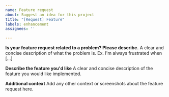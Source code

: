 ```yaml
---
name: Feature request
about: Suggest an idea for this project
title: "[Request] Feature"
labels: enhancement
assignees: ''

---
```


**Is your feature request related to a problem? Please describe.**
A clear and concise description of what the problem is. Ex. I'm always frustrated when [...]

**Describe the feature you'd like**
A clear and concise description of the feature you would like implemented.

**Additional context**
Add any other context or screenshots about the feature request here.
